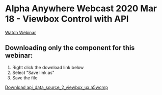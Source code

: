 # Alpha Anywhere Webcast 2020 Mar 18 - Viewbox Control with API

[Watch Webinar](https://youtu.be/TRVPVxR1-nE)

## Downloading only the component for this webinar:

1. Right click the download link below
2. Select "Save link as"
3. Save the file

<a href="https://github.com/alphaanywhere/Alpha-Anywhere-Webinars/raw/master/March%2018%202020/api_data_source_2_viewbox_ux.a5wcmp">Download api_data_source_2_viewbox_ux.a5wcmp</a>
